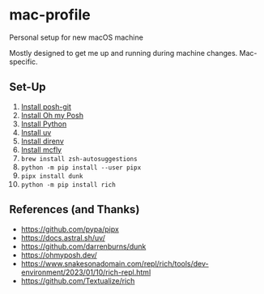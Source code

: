 # mac-profile
Personal setup for new macOS machine

Mostly designed to get me up and running during machine changes. Mac-specific.

## Set-Up
1. [Install posh-git](https://github.com/dahlbyk/posh-git?tab=readme-ov-file#installing-posh-git-via-powershellget-on-linux-macos-and-windows)
1. [Install Oh my Posh](https://ohmyposh.dev/)
1. [Install Python](https://www.python.org/downloads/)
1. [Install uv](https://docs.astral.sh/uv/getting-started/installation/)
1. [Install direnv](https://direnv.net/docs/installation.html)
1. [Install mcfly](https://github.com/cantino/mcfly?tab=readme-ov-file#installation)
1. `brew install zsh-autosuggestions`
1. `python -m pip install --user pipx`
1. `pipx install dunk`
1. `python -m pip install rich`

## References (and Thanks)
- https://github.com/pypa/pipx
- https://docs.astral.sh/uv/
- https://github.com/darrenburns/dunk
- https://ohmyposh.dev/
- https://www.snakesonadomain.com/repl/rich/tools/dev-environment/2023/01/10/rich-repl.html
- https://github.com/Textualize/rich
